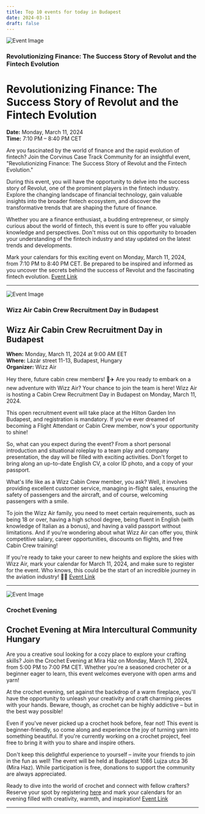 ```yaml
---
title: Top 10 events for today in Budapest
date: 2024-03-11
draft: false
---
```


![Event Image](https://scontent-fra5-2.xx.fbcdn.net/v/t39.30808-6/430253477_307369615691644_5906534286521061715_n.jpg?stp=dst-jpg_s960x960&_nc_cat=109&ccb=1-7&_nc_sid=5f2048&_nc_ohc=GsJj2g8fIp8AX9El7DJ&_nc_ht=scontent-fra5-2.xx&oh=00_AfA_Jq8i67g1z3MahcF9-EM9KoBfElw1N8X8thuKgTpGuQ&oe=65F4517F)

 ### Revolutionizing Finance: The Success Story of Revolut and the Fintech Evolution

# Revolutionizing Finance: The Success Story of Revolut and the Fintech Evolution

**Date:** Monday, March 11, 2024  
**Time:** 7:10 PM – 8:40 PM CET  

Are you fascinated by the world of finance and the rapid evolution of fintech? Join the Corvinus Case Track Community for an insightful event, "Revolutionizing Finance: The Success Story of Revolut and the Fintech Evolution." 

During this event, you will have the opportunity to delve into the success story of Revolut, one of the prominent players in the fintech industry. Explore the changing landscape of financial technology, gain valuable insights into the broader fintech ecosystem, and discover the transformative trends that are shaping the future of finance.

Whether you are a finance enthusiast, a budding entrepreneur, or simply curious about the world of fintech, this event is sure to offer you valuable knowledge and perspectives. Don't miss out on this opportunity to broaden your understanding of the fintech industry and stay updated on the latest trends and developments.

Mark your calendars for this exciting event on Monday, March 11, 2024, from 7:10 PM to 8:40 PM CET. Be prepared to be inspired and informed as you uncover the secrets behind the success of Revolut and the fascinating fintech evolution.
[Event Link](https://facebook.com/events/3685153111704208)

---
![Event Image](https://scontent-fra3-1.xx.fbcdn.net/v/t39.30808-6/425299023_794929169340164_4819453254954100563_n.jpg?stp=dst-jpg_s960x960&_nc_cat=101&ccb=1-7&_nc_sid=5f2048&_nc_ohc=pcEP7IFiOm8AX8D-Xe4&_nc_ht=scontent-fra3-1.xx&oh=00_AfDTlbCn2bnvYM9hIp9pALHBTNiX5DPtM6zBoJk7W6ZQwQ&oe=65F35B40)

 ### Wizz Air Cabin Crew Recruitment Day in Budapest

## Wizz Air Cabin Crew Recruitment Day in Budapest

**When:** Monday, March 11, 2024 at 9:00 AM EET  
**Where:** Lázár street 11-13, Budapest, Hungary  
**Organizer:** Wizz Air  

Hey there, future cabin crew members! 🛫✈️ Are you ready to embark on a new adventure with Wizz Air? Your chance to join the team is here! Wizz Air is hosting a Cabin Crew Recruitment Day in Budapest on Monday, March 11, 2024.

This open recruitment event will take place at the Hilton Garden Inn Budapest, and registration is mandatory. If you've ever dreamed of becoming a Flight Attendant or Cabin Crew member, now's your opportunity to shine!

So, what can you expect during the event? From a short personal introduction and situational roleplay to a team play and company presentation, the day will be filled with exciting activities. Don't forget to bring along an up-to-date English CV, a color ID photo, and a copy of your passport.

What's life like as a Wizz Cabin Crew member, you ask? Well, it involves providing excellent customer service, managing in-flight sales, ensuring the safety of passengers and the aircraft, and of course, welcoming passengers with a smile.

To join the Wizz Air family, you need to meet certain requirements, such as being 18 or over, having a high school degree, being fluent in English (with knowledge of Italian as a bonus), and having a valid passport without limitations. And if you're wondering about what Wizz Air can offer you, think competitive salary, career opportunities, discounts on flights, and free Cabin Crew training!

If you're ready to take your career to new heights and explore the skies with Wizz Air, mark your calendar for March 11, 2024, and make sure to register for the event. Who knows, this could be the start of an incredible journey in the aviation industry! 🌟🌈
[Event Link](https://facebook.com/events/1653044938560442)

---
![Event Image](https://scontent-fra5-2.xx.fbcdn.net/v/t39.30808-6/429786014_420732957179157_6207391160095281347_n.jpg?stp=dst-jpg_p180x540&_nc_cat=109&ccb=1-7&_nc_sid=5f2048&_nc_ohc=reestm-XcdoAX-iFgS0&_nc_ht=scontent-fra5-2.xx&oh=00_AfC_-LYbPBO3H8MbpvtEvi6vmXO8Mne5RGoGnTOM0fjXpw&oe=65F403F1)

 ### Crochet Evening 

## Crochet Evening at Mira Intercultural Community Hungary

Are you a creative soul looking for a cozy place to explore your crafting skills? Join the Crochet Evening at Mira Ház on Monday, March 11, 2024, from 5:00 PM to 7:00 PM CET. Whether you're a seasoned crocheter or a beginner eager to learn, this event welcomes everyone with open arms and yarn!

At the crochet evening, set against the backdrop of a warm fireplace, you'll have the opportunity to unleash your creativity and craft charming pieces with your hands. Beware, though, as crochet can be highly addictive – but in the best way possible!

Even if you've never picked up a crochet hook before, fear not! This event is beginner-friendly, so come along and experience the joy of turning yarn into something beautiful. If you're currently working on a crochet project, feel free to bring it with you to share and inspire others.

Don't keep this delightful experience to yourself – invite your friends to join in the fun as well! The event will be held at Budapest 1086 Lujza utca 36 (Mira Haz). While participation is free, donations to support the community are always appreciated.

Ready to dive into the world of crochet and connect with fellow crafters? Reserve your spot by registering [here](https://forms.gle/nZZVS3fJucGJfSyWA) and mark your calendars for an evening filled with creativity, warmth, and inspiration!
[Event Link](https://facebook.com/events/410997074914283)

---
